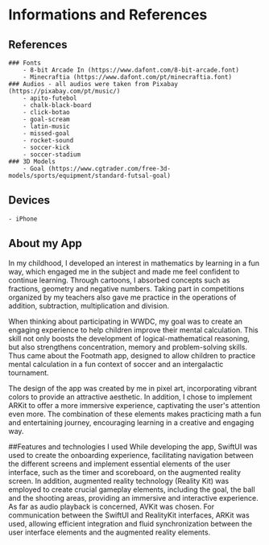 #  Informations and References

## References
    ### Fonts
        - 8-bit Arcade In (https://www.dafont.com/8-bit-arcade.font)
        - Minecraftia (https://www.dafont.com/pt/minecraftia.font)
    ### Audios - all audios were taken from Pixabay (https://pixabay.com/pt/music/)
        - apito-futebol
        - chalk-black-board
        - click-botao
        - goal-scream
        - latin-music
        - missed-goal
        - rocket-sound
        - soccer-kick
        - soccer-stadium
    ### 3D Models
        - Goal (https://www.cgtrader.com/free-3d-models/sports/equipment/standard-futsal-goal)

## Devices
    - iPhone

## About my App
In my childhood, I developed an interest in mathematics by learning in a fun way, which engaged me in the subject and made me feel confident to continue learning. Through cartoons, I absorbed concepts such as fractions, geometry and negative numbers. Taking part in competitions organized by my teachers also gave me practice in the operations of addition, subtraction, multiplication and division.

When thinking about participating in WWDC, my goal was to create an engaging experience to help children improve their mental calculation. This skill not only boosts the development of logical-mathematical reasoning, but also strengthens concentration, memory and problem-solving skills. Thus came about the Footmath app, designed to allow children to practice mental calculation in a fun context of soccer and an intergalactic tournament.

The design of the app was created by me in pixel art, incorporating vibrant colors to provide an attractive aesthetic. In addition, I chose to implement ARKit to offer a more immersive experience, captivating the user's attention even more. The combination of these elements makes practicing math a fun and entertaining journey, encouraging learning in a creative and engaging way.

##Features and technologies I used
While developing the app, SwiftUI was used to create the onboarding experience, facilitating navigation between the different screens and implement essential elements of the user interface, such as the timer and scoreboard, on the augmented reality screen. In addition, augmented reality technology (Reality Kit) was employed to create crucial gameplay elements, including the goal, the ball and the shooting areas, providing an immersive and interactive experience. As far as audio playback is concerned, AVKit was chosen. For communication between the SwiftUI and RealityKit interfaces, ARKit was used, allowing efficient integration and fluid synchronization between the user interface elements and the augmented reality elements.
